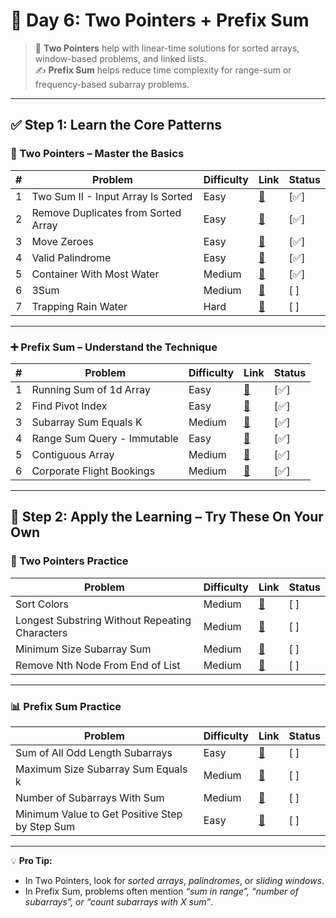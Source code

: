 
# 📘 Day 6: Two Pointers + Prefix Sum

> 🚀 **Two Pointers** help with linear-time solutions for sorted arrays, window-based problems, and linked lists.  
> ✍️ **Prefix Sum** helps reduce time complexity for range-sum or frequency-based subarray problems.

---

## ✅ Step 1: Learn the Core Patterns

### 🔁 Two Pointers – Master the Basics

| # | Problem | Difficulty | Link | Status |
|--|---------|------------|------|--------|
| 1 | Two Sum II - Input Array Is Sorted | Easy | [🔗](https://leetcode.com/problems/two-sum-ii-input-array-is-sorted/) | [✅] |
| 2 | Remove Duplicates from Sorted Array | Easy | [🔗](https://leetcode.com/problems/remove-duplicates-from-sorted-array/) | [✅] |
| 3 | Move Zeroes | Easy | [🔗](https://leetcode.com/problems/move-zeroes/) | [✅] |
| 4 | Valid Palindrome | Easy | [🔗](https://leetcode.com/problems/valid-palindrome/) | [✅] |
| 5 | Container With Most Water | Medium | [🔗](https://leetcode.com/problems/container-with-most-water/) | [✅] |
| 6 | 3Sum | Medium | [🔗](https://leetcode.com/problems/3sum/) | [ ] |
| 7 | Trapping Rain Water | Hard | [🔗](https://leetcode.com/problems/trapping-rain-water/) | [ ] |

---

### ➕ Prefix Sum – Understand the Technique

| # | Problem | Difficulty | Link | Status |
|--|---------|------------|------|--------|
| 1 | Running Sum of 1d Array | Easy | [🔗](https://leetcode.com/problems/running-sum-of-1d-array/) | [✅] |
| 2 | Find Pivot Index | Easy | [🔗](https://leetcode.com/problems/find-pivot-index/) | [✅] |
| 3 | Subarray Sum Equals K | Medium | [🔗](https://leetcode.com/problems/subarray-sum-equals-k/) | [✅] |
| 4 | Range Sum Query - Immutable | Easy | [🔗](https://leetcode.com/problems/range-sum-query-immutable/) | [✅] |
| 5 | Contiguous Array | Medium | [🔗](https://leetcode.com/problems/contiguous-array/) | [✅] |
| 6 | Corporate Flight Bookings | Medium | [🔗](https://leetcode.com/problems/corporate-flight-bookings/) | [✅] |

---

## 🧪 Step 2: Apply the Learning – Try These On Your Own

### 🧩 Two Pointers Practice

| Problem | Difficulty | Link | Status |
|---------|------------|------|--------|
| Sort Colors | Medium | [🔗](https://leetcode.com/problems/sort-colors/) | [ ] |
| Longest Substring Without Repeating Characters | Medium | [🔗](https://leetcode.com/problems/longest-substring-without-repeating-characters/) | [ ] |
| Minimum Size Subarray Sum | Medium | [🔗](https://leetcode.com/problems/minimum-size-subarray-sum/) | [ ] |
| Remove Nth Node From End of List | Medium | [🔗](https://leetcode.com/problems/remove-nth-node-from-end-of-list/) | [ ] |

---

### 📊 Prefix Sum Practice

| Problem | Difficulty | Link | Status |
|---------|------------|------|--------|
| Sum of All Odd Length Subarrays | Easy | [🔗](https://leetcode.com/problems/sum-of-all-odd-length-subarrays/) | [ ] |
| Maximum Size Subarray Sum Equals k | Medium | [🔗](https://leetcode.com/problems/maximum-size-subarray-sum-equals-k/) | [ ] |
| Number of Subarrays With Sum | Medium | [🔗](https://leetcode.com/problems/number-of-subarrays-with-sum/) | [ ] |
| Minimum Value to Get Positive Step by Step Sum | Easy | [🔗](https://leetcode.com/problems/minimum-value-to-get-positive-step-by-step-sum/) | [ ] |

---

💡 **Pro Tip:**  
- In Two Pointers, look for *sorted arrays*, *palindromes*, or *sliding windows*.  
- In Prefix Sum, problems often mention *“sum in range”, “number of subarrays”, or “count subarrays with X sum”*.
